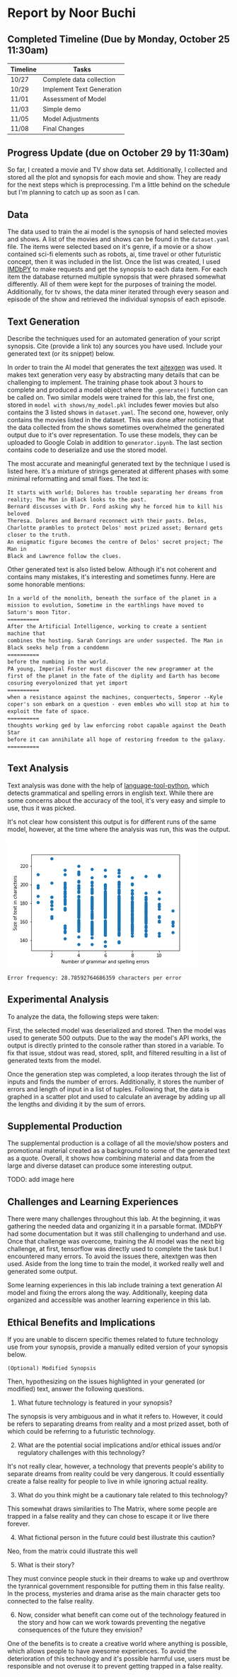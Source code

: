 # Report by Noor Buchi

## Completed Timeline (Due by Monday, October 25 11:30am)


| Timeline  | Tasks |
| ----------- | ----------- |
|   10/27    |    Complete data collection  |
|   10/29    |    Implement Text Generation  |
|   11/01    |    Assessment of Model  |
|   11/03    |    Simple demo  |
|   11/05    |    Model Adjustments  |
|   11/08    |    Final Changes  |

## Progress Update (due on October 29 by 11:30am)

So far, I created a movie and TV show data set. Additionally, I collected and stored all the plot and synopsis for each movie and show. They are ready for the next steps which is preprocessing. I'm a little behind on the schedule but I'm planning to catch up as soon as I can.

## Data

The data used to train the ai model is the synopsis of hand selected movies and
shows. A list of the movies and shows can be found in the `dataset.yaml` file.
The items were selected based on it's genre, if a movie or a show contained
sci-fi elements such as robots, ai, time travel or other futuristic concept,
then it was included in the list. Once the list was created, I used
[IMDbPY](https://imdbpy.github.io/) to make requests and get the synopsis to
each data item. For each item the database returned multiple synopsis that were
phrased somewhat differently. All of them were kept for the purposes of training
the model. Additionally, for tv shows, the data miner iterated through every
season and episode of the show and retrieved the individual synopsis of each episode.

## Text Generation

Describe the techniques used for an automated generation of your script synopsis. Cite (provide a link to) any sources you have used. Include your generated text (or its snippet) below.

In order to train the AI model that generates the text
[aitexgen](https://github.com/minimaxir/aitextgen) was used. It makes text
generation very easy by abstracting many details that can be challenging to
implement. The training phase took about 3 hours to complete and produced a
model object where the `.generate()` function can be called on. Two similar
models were trained for this lab, the first one, stored in
`model with shows/my_model.pkl` includes fewer movies but also contains the 3
listed shows in `dataset.yaml`. The second one, however, only contains the
movies listed in the dataset. This was done after noticing that the data
collected from the shows sometimes overwhelmed the generated output due to it's
over representation. To use these models, they can be uploaded to Google Colab
in addition to `generator.ipynb`. The last section contains code to deserialize
and use the stored model.

The most accurate and meaningful generated text by the technique I used is
listed here. It's a mixture of strings generated at different phases with some
minimal reformatting and small fixes. The text is:

```
It starts with world; Dolores has trouble separating her dreams from reality; The Man in Black looks to the past.
Bernard discusses with Dr. Ford asking why he forced him to kill his beloved
Theresa. Dolores and Bernard reconnect with their pasts. Delos, Charlotte prambles to protect Delos' most prized asset; Bernard gets closer to the truth.
An enigmatic figure becomes the centre of Delos' secret project; The Man in
Black and Lawrence follow the clues.
```

Other generated text is also listed below. Although it's not
coherent and contains many mistakes, it's interesting and sometimes funny. Here
are some honorable mentions:

```
In a world of the monolith, beneath the surface of the planet in a mission to evolution, Sometime in the earthlings have moved to Saturn's moon Titor.
==========
After the Artificial Intelligence, working to create a sentient machine that
combines the hosting. Sarah Conrings are under suspected. The Man in
Black seeks help from a conddemn
==========
before the numbing in the world.
PA young, Imperial Foster must discover the new programmer at the first of the planet in the fate of the diplity and Earth has become cosuring everyolonized that yet import
==========
when a resistance against the machines, conquertects, Smperor --Kyle coper's son embark on a question - even embles who will stop at him to exploit the fate of space.
==========
thoughts working ged by law enforcing robot capable against the Death Star
before it can annihilate all hope of restoring freedom to the galaxy.
==========
```

## Text Analysis

Text analysis was done with the help of
[language-tool-python](https://pypi.org/project/language-tool-python/), which
detects grammatical and spelling errors in english text. While there are some
concerns about the accuracy of the tool, it's very easy and simple to use, thus
it was picked.

It's not clear how consistent this output is for different runs of the same
model, however, at the time where the analysis was run, this was the output.

![plot](plot.png)

```
Error frequency: 28.78592764686359 characters per error
```


## Experimental Analysis

To analyze the data, the following steps were taken:

First, the selected model was deserialized and stored. Then the model was used
to generate 500 outputs. Due to the way the model's API works, the output is
directly printed to the console rather than stored in a variable. To fix that
issue, stdout was read, stored, split, and filtered resulting in a list of
generated texts from the model.

Once the generation step was completed, a loop iterates through the list of
inputs and finds the number of errors. Additionally, it stores the number of
errors and length of input in a list of tuples. Following that, the data is
graphed in a scatter plot and used to calculate an average by adding up all the
lengths and dividing it by the sum of errors.

## Supplemental Production

The supplemental production is a collage of all the movie/show posters and
promotional material created as a background to some of the generated text as a
quote. Overall, it shows how combining material and data from the large and
diverse dataset can produce some interesting output.

TODO: add image here

## Challenges and Learning Experiences

There were many challenges throughout this lab. At the beginning, it was
gathering the needed data and organizing it in a parsable format. IMDbPY had
some documentation but it was still challenging to underhand and use. Once that
challenge was overcome, training the AI model was the next big challenge, at
first, tensorflow was directly used to complete the task but I encountered many
errors. To avoid the issues there, aitextgen was then used. Aside from the long
time to train the model, it worked really well and generated some output.

Some learning experiences in this lab include training a text generation AI
model and fixing the errors along the way. Additionally, keeping data organized
and accessible was another learning experience in this lab.

## Ethical Benefits and Implications

If you are unable to discern specific themes related to future technology use from your synopsis, provide a manually edited version of your synopsis below.

```
(Optional) Modified Synopsis
```

Then, hypothesizing on the issues highlighted in your generated (or modified) text, answer the following questions.

1. What future technology is featured in your synopsis?

The synopsis is very ambiguous and in what it refers to. However, it could be
refers to separating dreams from reality and a most prized asset, both of which
could be referring to a futuristic technology.

2. What are the potential social implications and/or ethical issues and/or regulatory challenges with this technology?

It's not really clear, however, a technology that prevents people's ability to
separate dreams from reality could be very dangerous. It could essentially
create a false reality for people to live in while ignoring actual reality.

3. What do you think might be a cautionary tale related to this technology?

This somewhat draws similarities to The Matrix, where some people are trapped in
a false reality and they can chose to escape it or live there forever.

4. What fictional person in the future could best illustrate this caution?

Neo, from the matrix could illustrate this well

5. What is their story?

They must convince people stuck in their dreams to wake up and overthrow the
tyrannical government responsible for putting them in this false reality. In the
process, mysteries and drama arise as the main character gets too connected to
the false reality.

6. Now, consider what benefit can come out of the  technology featured in the story and how can we work towards preventing the negative consequences of the future they envision?

One of the benefits is to create a creative world where anything is possible,
which allows people to have awesome experiences. To avoid the deterioration of
this technology and it's possible harmful use, users must be responsible and not
overuse it to prevent getting trapped in a false reality.
